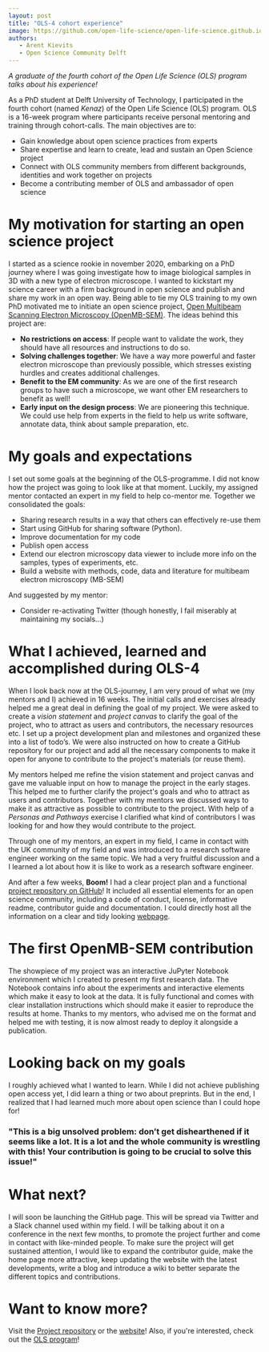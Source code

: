```yaml
---
layout: post
title: "OLS-4 cohort experience"
image: https://github.com/open-life-science/open-life-science.github.io/blob/main/images/logo.png
authors:
   - Arent Kievits
   - Open Science Community Delft
---
```


*A graduate of the fourth cohort of the Open Life Science (OLS) program talks about his experience!*

As a PhD student at Delft University of Technology, I participated in the fourth cohort (named *Kenaz*) of the Open Life Science (OLS) program. OLS is a 16-week program where participants receive personal mentoring and training through cohort-calls. The main objectives are to:

- Gain knowledge about open science practices from experts
- Share expertise and learn to create, lead and sustain an Open Science project
- Connect with OLS community members from different backgrounds, identities and work together on projects
- Become a contributing member of OLS and ambassador of open science

# My motivation for starting an open science project
I started as a science rookie in november 2020, embarking on a PhD journey where I was going investigate how to image biological samples in 3D with a new type of electron microscope. I wanted to kickstart my science career with a firm background in open science and publish and share my work in an open way. Being able to tie my OLS training to my own PhD motivated me to initiate an open science project, [Open Multibeam Scanning Electron Microscopy (OpenMB-SEM)](https://github.com/arentkievits/OpenMB-SEM). The ideas behind this project are: 

- **No restrictions on access**: If people want to validate the work, they should have all resources and instructions to do so.
- **Solving challenges together**: We have a way more powerful and faster electron microscope than previously possible, which stresses existing hurdles and creates additional challenges.
- **Benefit to the EM community**: As we are one of the first research groups to have such a microscope, we want other EM researchers to benefit as well!
- **Early input on the design process**: We are pioneering this technique. We could use help from experts in the field to help us write software, annotate data, think about sample preparation, etc.

# My goals and expectations
I set out some goals at the beginning of the OLS-programme. I did not know how the project was going to look like at that moment. Luckily, my assigned mentor contacted an expert in my field to help co-mentor me. Together we consolidated the goals: 

- Sharing research results in a way that others can effectively re-use them
- Start using GitHub for sharing software (Python).
- Improve documentation for my code
- Publish open access
- Extend our electron microscopy data viewer to include more info on the samples, types of experiments, etc.
- Build a website with methods, code, data and literature for multibeam electron microscopy (MB-SEM)

And suggested by my mentor:
- Consider re-activating Twitter (though honestly, I fail miserably at maintaining my socials...)

# What I achieved, learned and accomplished during OLS-4
When I look back now at the OLS-journey, I am very proud of what we (my mentors and I) achieved in 16 weeks. The initial calls and exercises already helped me a great deal in defining the goal of my project. We were asked to create a *vision statement* and *project canvas* to clarify the goal of the project, who to attract as users and contributors, the necessary resources etc. I set up a project development plan and milestones and organized these into a list of todo’s. We were also instructed on how to create a GitHub repository for our project and add all the necessary components to make it open for anyone to contribute to the project's materials (or reuse them).

My mentors helped me refine the vision statement and project canvas and gave me valuable input on how to manage the project in the early stages. This helped me to further clarify the project's goals and who to attract as users and contributors. Together with my mentors we discussed ways to make it as attractive as possible to contribute to the project. With help of a *Personas and Pathways* exercise I clarified what kind of contributors I was looking for and how they would contribute to the project. 

Through one of my mentors, an expert in my field, I came in contact with the UK community of my field and was introduced to a research software engineer working on the same topic. We had a very fruitful discussion and a I learned a lot about how it is like to work as a research software engineer. 

And after a few weeks, **Boom!** I had a clear project plan and a functional [project repository on GitHub](https://github.com/arentkievits/OpenMB-SEM)! It included all essential elements for an open science community, including a code of conduct, license, informative readme, contributor guide and documentation. I could directly host all the information on a clear and tidy looking [webpage](https://arentkievits.github.io/OpenMB-SEM/). 

# The first OpenMB-SEM contribution
The showpiece of my project was an interactive JuPyter Notebook environment which I created to present my first research data. The Notebook contains info about the experiments and interactive elements which make it easy to look at the data. It is fully functional and comes with clear installation instructions which should make it easier to reproduce the results at home. Thanks to my mentors, who advised me on the format and helped me with testing, it is now almost ready to deploy it alongside a publication. 

# Looking back on my goals
I roughly achieved what I wanted to learn. While I did not achieve publishing open access yet, I did learn a thing or two about preprints. But in the end, I realized that I had learned much more about open science than I could hope for! 

### "This is a big unsolved problem: don’t get dishearthened if it seems like a lot. It is a lot and the whole community is wrestling with this! Your contribution is going to be crucial to solve this issue!"

# What next?
I will soon be launching the GitHub page. This will be spread via Twitter and a Slack channel used within my field. I will be talking about it on a conference in the next few months, to promote the project further and come in contact with like-minded people. To make sure the project will get sustained attention, I would like to expand the contributor guide, make the home page more attractive, keep updating the website with the latest developments, write a blog and introduce a wiki to better separate the different topics and contributions.

# Want to know more?
Visit the [Project repository](https://github.com/arentkievits/OpenMB-SEM) or the [website](https://arentkievits.github.io/OpenMB-SEM/)!
Also, if you're interested, check out the [OLS program](https://openlifesci.org)!




